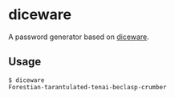 # diceware

A password generator based on
[diceware](http://world.std.com/~reinhold/diceware.html).

## Usage

	$ diceware
	Forestian-tarantulated-tenai-beclasp-crumber
